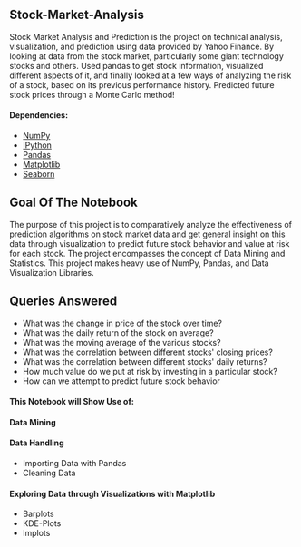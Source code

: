 ## Stock-Market-Analysis

Stock Market Analysis and Prediction is the project on technical analysis, visualization, and prediction using data provided by Yahoo Finance. By looking at data from the stock market, particularly some giant technology stocks and others. Used pandas to get stock information, visualized different aspects of it, and finally looked at a few ways of analyzing the risk of a stock, based on its previous performance history. Predicted future stock prices through a Monte Carlo method!

#### Dependencies:
* [NumPy](http://www.numpy.org/)
* [IPython](http://ipython.org/)
* [Pandas](http://pandas.pydata.org/)
* [Matplotlib](http://matplotlib.org/)
* [Seaborn](https://seaborn.pydata.org/)


## Goal Of The Notebook

The purpose of this project is to comparatively analyze the effectiveness of prediction algorithms on stock market data and get general insight on this data through visualization to predict future stock behavior and value at risk for each stock. The project encompasses the concept of Data Mining and Statistics. This project makes heavy use of NumPy, Pandas, and Data Visualization Libraries.

## Queries Answered
* What was the change in price of the stock over time?
* What was the daily return of the stock on average?
* What was the moving average of the various stocks?
* What was the correlation between different stocks' closing prices?
* What was the correlation between different stocks' daily returns?
* How much value do we put at risk by investing in a particular stock?
* How can we attempt to predict future stock behavior

#### This Notebook will Show Use of:
#### Data Mining
#### Data Handling
* Importing Data with Pandas
* Cleaning Data
#### Exploring Data through Visualizations with Matplotlib
* Barplots
* KDE-Plots
* lmplots
